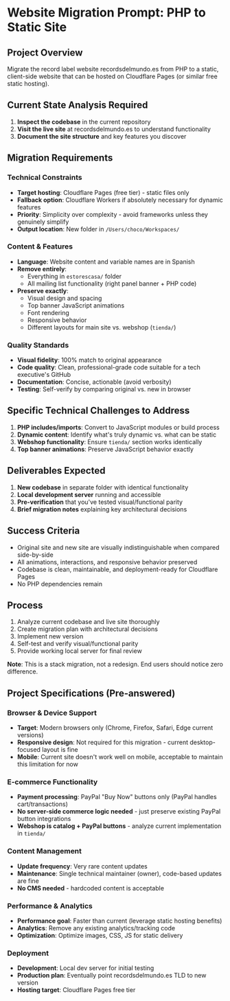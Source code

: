 # Website Migration Prompt: PHP to Static Site

## Project Overview
Migrate the record label website recordsdelmundo.es from PHP to a static, client-side website that can be hosted on Cloudflare Pages (or similar free static hosting).

## Current State Analysis Required
1. **Inspect the codebase** in the current repository
2. **Visit the live site** at recordsdelmundo.es to understand functionality
3. **Document the site structure** and key features you discover

## Migration Requirements

### Technical Constraints
- **Target hosting**: Cloudflare Pages (free tier) - static files only
- **Fallback option**: Cloudflare Workers if absolutely necessary for dynamic features
- **Priority**: Simplicity over complexity - avoid frameworks unless they genuinely simplify
- **Output location**: New folder in `/Users/choco/Workspaces/`

### Content & Features
- **Language**: Website content and variable names are in Spanish
- **Remove entirely**: 
  - Everything in `estorescasa/` folder
  - All mailing list functionality (right panel banner + PHP code)
- **Preserve exactly**:
  - Visual design and spacing
  - Top banner JavaScript animations
  - Font rendering
  - Responsive behavior
  - Different layouts for main site vs. webshop (`tienda/`)

### Quality Standards
- **Visual fidelity**: 100% match to original appearance
- **Code quality**: Clean, professional-grade code suitable for a tech executive's GitHub
- **Documentation**: Concise, actionable (avoid verbosity)
- **Testing**: Self-verify by comparing original vs. new in browser

## Specific Technical Challenges to Address
1. **PHP includes/imports**: Convert to JavaScript modules or build process
2. **Dynamic content**: Identify what's truly dynamic vs. what can be static
3. **Webshop functionality**: Ensure `tienda/` section works identically
4. **Top banner animations**: Preserve JavaScript behavior exactly

## Deliverables Expected
1. **New codebase** in separate folder with identical functionality
2. **Local development server** running and accessible
3. **Pre-verification** that you've tested visual/functional parity
4. **Brief migration notes** explaining key architectural decisions

## Success Criteria
- Original site and new site are visually indistinguishable when compared side-by-side
- All animations, interactions, and responsive behavior preserved
- Codebase is clean, maintainable, and deployment-ready for Cloudflare Pages
- No PHP dependencies remain

## Process
1. Analyze current codebase and live site thoroughly
2. Create migration plan with architectural decisions
3. Implement new version
4. Self-test and verify visual/functional parity
5. Provide working local server for final review

**Note**: This is a stack migration, not a redesign. End users should notice zero difference.

## Project Specifications (Pre-answered)

### Browser & Device Support
- **Target**: Modern browsers only (Chrome, Firefox, Safari, Edge current versions)
- **Responsive design**: Not required for this migration - current desktop-focused layout is fine
- **Mobile**: Current site doesn't work well on mobile, acceptable to maintain this limitation for now

### E-commerce Functionality
- **Payment processing**: PayPal "Buy Now" buttons only (PayPal handles cart/transactions)
- **No server-side commerce logic needed** - just preserve existing PayPal button integrations
- **Webshop is catalog + PayPal buttons** - analyze current implementation in `tienda/`

### Content Management
- **Update frequency**: Very rare content updates
- **Maintenance**: Single technical maintainer (owner), code-based updates are fine
- **No CMS needed** - hardcoded content is acceptable

### Performance & Analytics
- **Performance goal**: Faster than current (leverage static hosting benefits)
- **Analytics**: Remove any existing analytics/tracking code
- **Optimization**: Optimize images, CSS, JS for static delivery

### Deployment
- **Development**: Local dev server for initial testing
- **Production plan**: Eventually point recordsdelmundo.es TLD to new version
- **Hosting target**: Cloudflare Pages free tier